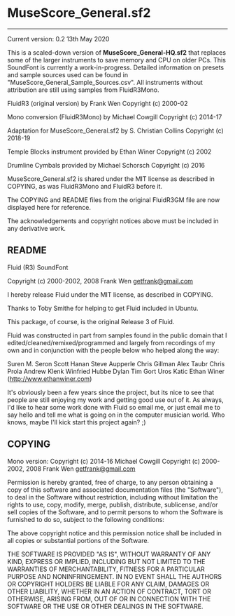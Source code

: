 # MuseScore_General.sf2
---

Current version: 0.2  13th May 2020

This is a scaled-down version of **MuseScore_General-HQ.sf2** that replaces some of the larger instruments to save memory and CPU on older PCs. This SoundFont is currently a work-in-progress. Detailed information on presets and sample sources used can be found in "MuseScore_General_Sample_Sources.csv". All instruments without attribution are still using samples from FluidR3Mono.

FluidR3 (original version) by Frank Wen Copyright (c) 2000-02

Mono conversion (FluidR3Mono) by Michael Cowgill Copyright (c) 2014-17

Adaptation for MuseScore_General.sf2 by S. Christian Collins Copyright (c) 2018-19

Temple Blocks instrument provided by Ethan Winer Copyright (c) 2002

Drumline Cymbals provided by Michael Schorsch Copyright (c) 2016

MuseScore_General.sf2 is shared under the MIT license as described in COPYING, as was FluidR3Mono and FluidR3 before it.

The COPYING and README files from the original FluidR3GM file are now displayed here for reference.

The acknowledgements and copyright notices above must be included in any derivative work.


README
---

Fluid (R3) SoundFont

Copyright (c) 2000-2002, 2008 Frank Wen <getfrank@gmail.com>

I hereby release Fluid under the MIT license, as described in COPYING.


Thanks to Toby Smithe for helping to get Fluid included in Ubuntu.

This package, of course, is the original Release 3 of Fluid.  


Fluid was constructed in part from samples found in the public domain that I
edited/cleaned/remixed/programmed and largely from recordings of my own and
in conjunction with the people below who helped along the way:

Suren M. Seron
Scott Hanan
Steve Aupperle
Chris Gillman
Alex Taubr
Chris Prola
Andrew Klenk
Winfried Hubbe 
Dylan
Tim
Gort
Uros Katic 
Ethan Winer (http://www.ethanwiner.com) 


It's obviously been a few years since the project, but its nice to see that
people are still enjoying my work and getting good use out of it.  As always,
I'd like to hear some work done with Fluid so email me, or just email me to
say hello and tell me what is going on in the computer musician world.
Who knows, maybe I'll kick start this project again? ;)


COPYING
---

Mono version:  Copyright (c) 2014-16 Michael Cowgill 
Copyright (c) 2000-2002, 2008 Frank Wen <getfrank@gmail.com>

Permission is hereby granted, free of charge, to any person
obtaining a copy of this software and associated documentation
files (the "Software"), to deal in the Software without
restriction, including without limitation the rights to use,
copy, modify, merge, publish, distribute, sublicense, and/or sell
copies of the Software, and to permit persons to whom the
Software is furnished to do so, subject to the following
conditions:

The above copyright notice and this permission notice shall be
included in all copies or substantial portions of the Software.

THE SOFTWARE IS PROVIDED "AS IS", WITHOUT WARRANTY OF ANY KIND,
EXPRESS OR IMPLIED, INCLUDING BUT NOT LIMITED TO THE WARRANTIES
OF MERCHANTABILITY, FITNESS FOR A PARTICULAR PURPOSE AND
NONINFRINGEMENT. IN NO EVENT SHALL THE AUTHORS OR COPYRIGHT
HOLDERS BE LIABLE FOR ANY CLAIM, DAMAGES OR OTHER LIABILITY,
WHETHER IN AN ACTION OF CONTRACT, TORT OR OTHERWISE, ARISING
FROM, OUT OF OR IN CONNECTION WITH THE SOFTWARE OR THE USE OR
OTHER DEALINGS IN THE SOFTWARE.

